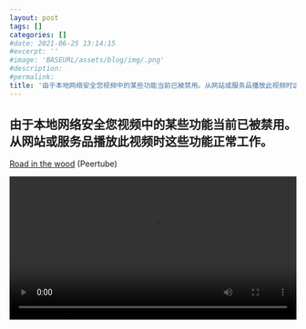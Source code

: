 ```yaml
---
layout: post
tags: []
categories: []
#date: 2021-06-25 13:14:15
#excerpt: ''
#image: 'BASEURL/assets/blog/img/.png'
#description:
#permalink:
title: '由于本地网络安全您视频中的某些功能当前已被禁用。从网站或服务品播放此视频时这些功能正常工作'
---
```




## 由于本地网络安全您视频中的某些功能当前已被禁用。从网站或服务品播放此视频时这些功能正常工作。
<style>video{width:100%}</style>
[Road in the wood](Baidu.Com) (Peertube)
<div><video controls><source src='https://storage.live.com/items/A78ACCAEBB24EDD7!420437?.&authkey=!AOHSxn-sVUGyMA0&e=YfLWz5&fd=!camtasiascorm.mp4' type="video/mp4" </source></video></div>